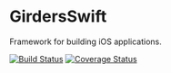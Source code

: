 # GirdersSwift
Framework for building iOS applications.

[![Build Status](https://img.shields.io/travis/netceteragroup/GirdersSwift/master.svg?style=flat-square)](https://travis-ci.org/netceteragroup/GirdersSwift)
[![Coverage Status](https://coveralls.io/repos/github/netceteragroup/GirdersSwift/badge.svg?branch=master)](https://coveralls.io/github/netceteragroup/GirdersSwift?branch=master)
